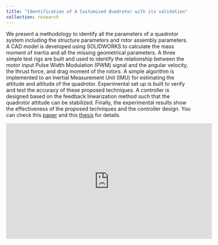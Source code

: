 ```yaml
---
title: "Identification of A Customised Quadrotor with its validation"
collection: research
---
```

We present a methodology to identify all the parameters of a quadrotor system including the structure parameters and rotor assembly parameters. A CAD model is developed using SOLIDWORKS to calculate the mass moment of inertia and all the missing geometrical parameters. A three simple test rigs are built and used to identify the relationship between the motor input Pulse Width Modulation (PWM) signal and the angular velocity, the thrust force, and drag moment of the rotors. A simple algorithm is implemented to an Inertial Measurement Unit (IMU) for estimating the attitude and altitude of the quadrotor. Experimental set up is built to verify and test the accuracy of these proposed techniques. A controller is designed based on the feedback linearization method such that the quadrotor attitude can be stabilized. Finally, the experimental results show the effectiveness of the proposed techniques and the controller design. You can check this [paper](http://amekhalifa.github.io/files/conference/2013_meth_ident_AIM13.pdf) and this [thesis](https://arxiv.org/abs/1904.05090) for details.
<iframe width="560" height="315" src="https://www.youtube.com/embed/TMZwwa94jFk" frameborder="0" allow="accelerometer; autoplay; encrypted-media; gyroscope; picture-in-picture" allowfullscreen></iframe>


